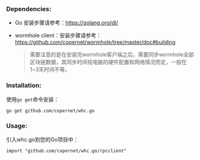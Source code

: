 ### Dependencies:

- Go 安装步骤请参考：https://golang.org/dl/

- wormhole client：安装步骤请参考：https://github.com/copernet/wormhole/tree/master/doc#building

  > 需要注意的是在安装完wormhole客户端之后，需要同步wormhole全部区块链数据，其同步时间视电脑的硬件配置和网络情况而定，一般在1~3天时间不等。

### Installation:

使用`go get`命令安装：

 ```
go get github.com/copernet/whc.go
 ```

### Usage:

引入whc.go到您的Go项目中：

```
import "github.com/copernet/whc.go/rpcclient"
```

